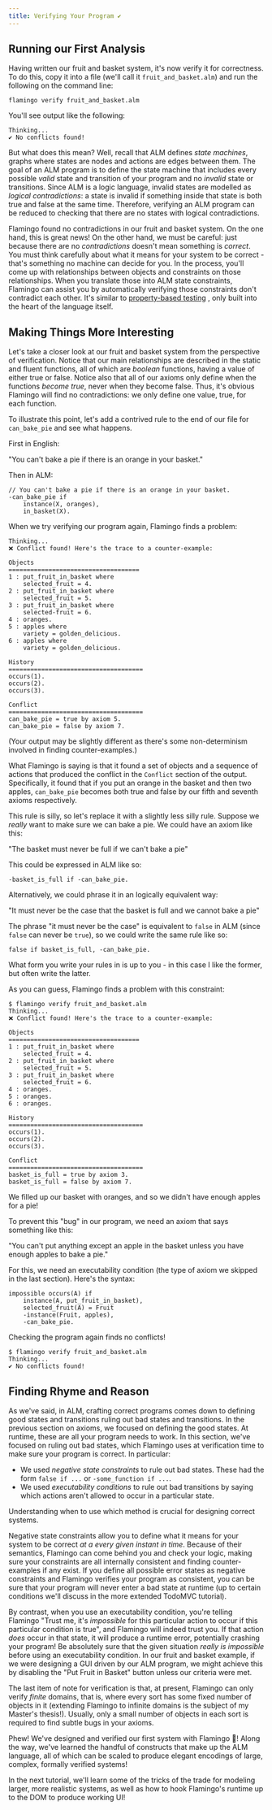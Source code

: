 ```yaml
---
title: Verifying Your Program ✔️
---
```


## Running our First Analysis

Having written our fruit and basket system, it's now
verify it for correctness. To do this, copy it into
a file (we'll call it `fruit_and_basket.alm`) and run
the following on the command line:

```
flamingo verify fruit_and_basket.alm
```

You'll see output like the following:

```
Thinking...
✔️ No conflicts found!
```

But what does this mean? Well, recall that ALM defines _state machines_,
graphs where states are nodes and actions are edges between them. The goal
of an ALM program is to define the state machine that includes every possible
_valid_ state and transition of your program and no _invalid_ state or transitions.
Since ALM is a logic language, invalid states are modelled as _logical
contradictions_: a state is invalid if something inside that state is both
true and false at the same time. Therefore, verifying an ALM program can be reduced
to checking that there are no states with logical contradictions.

Flamingo found no contradictions in our fruit and basket system. On the one hand,
this is great news! On the other hand, we must be careful: just because there are
no _contradictions_ doesn't mean something is _correct_. You must think carefully
about what it means for your system to be correct - that's something no machine can
decide for you. In the process, you'll come up with relationships between objects
and constraints on those relationships. When you translate those into ALM state
constraints, Flamingo can assist you by automatically verifying those constraints
don't contradict each other. It's similar to
[property-based testing](https://hypothesis.works/articles/what-is-property-based-testing/)
, only built into the heart of the language itself.

## Making Things More Interesting

Let's take a closer look at our fruit and basket system from the perspective of
verification. Notice that our main relationships are described in the static and
fluent functions, all of which are _boolean_ functions, having a value of either
true or false. Notice also that all of our axioms only define when the functions
_become true_, never when they become false. Thus, it's obvious Flamingo will find
no contradictions: we only define one value, true, for each function.

To illustrate this point, let's add a contrived rule to the end of our file
for `can_bake_pie` and see what happens.

First in English:

"You can't bake a pie if there is an orange in your basket."

Then in ALM:
```
// You can't bake a pie if there is an orange in your basket.
-can_bake_pie if
    instance(X, oranges),
    in_basket(X).
```

When we try verifying our program again, Flamingo finds a problem:

```
Thinking...
❌️ Conflict found! Here's the trace to a counter-example:

Objects
====================================
1 : put_fruit_in_basket where
    selected_fruit = 4.
2 : put_fruit_in_basket where
    selected_fruit = 5.
3 : put_fruit_in_basket where
    selected-fruit = 6.
4 : oranges.
5 : apples where
    variety = golden_delicious.
6 : apples where
    variety = golden_delicious.

History
=====================================
occurs(1).
occurs(2).
occurs(3).

Conflict
=====================================
can_bake_pie = true by axiom 5.
can_bake_pie = false by axiom 7.
```
(Your output may be slightly different as there's some non-determinism
involved in finding counter-examples.)

What Flamingo is saying is that it found a set of objects and a sequence
of actions that produced the conflict in the `Conflict` section of the output.
Specifically, it found that if you put an orange in the basket and then two
apples, `can_bake_pie` becomes both true and false by our fifth and seventh
axioms respectively.

This rule is silly, so let's replace it with a slightly less
silly rule. Suppose we _really_ want to make sure we can bake
a pie. We could have an axiom like this:

"The basket must never be full if we can't bake a pie"

This could be expressed in ALM like so:
```alm
-basket_is_full if -can_bake_pie.
```

Alternatively, we could phrase it in an logically equivalent way:

"It must never be the case that the basket is full and we cannot bake
a pie"

The phrase "it must never be the case" is equivalent to `false` in ALM
(since `false` can never be `true`), so we could write the same rule like
so:

```alm
false if basket_is_full, -can_bake_pie.
```

What form you write your rules in is up to you - in this case I like
the former, but often write the latter.

As you can guess, Flamingo finds a problem with this constraint:

```
$ flamingo verify fruit_and_basket.alm
Thinking...
❌️ Conflict found! Here's the trace to a counter-example:

Objects
====================================
1 : put_fruit_in_basket where
    selected_fruit = 4.
2 : put_fruit_in_basket where
    selected_fruit = 5.
3 : put_fruit_in_basket where
    selected_fruit = 6.
4 : oranges.
5 : oranges.
6 : oranges.

History
=====================================
occurs(1).
occurs(2).
occurs(3).

Conflict
=====================================
basket_is_full = true by axiom 3.
basket_is_full = false by axiom 7.
```

We filled up our basket with oranges, and so we didn't have enough apples
for a pie!

To prevent this "bug" in our program, we need an axiom that says something
like this:

"You can't put anything except an apple in the basket unless you have enough
apples to bake a pie."

For this, we need an executability condition (the type of axiom we skipped
in the last section). Here's the syntax:

```
impossible occurs(A) if
    instance(A, put_fruit_in_basket),
    selected_fruit(A) = Fruit
    -instance(Fruit, apples),
    -can_bake_pie.
```

Checking the program again finds no conflicts! 

```
$ flamingo verify fruit_and_basket.alm
Thinking...
✔️ No conflicts found!
```

## Finding Rhyme and Reason

As we've said, in ALM, crafting correct programs comes down to defining good
states and transitions ruling out bad states and transitions. In the previous
section on axioms, we focused on defining the good states. At runtime, these
are all your program needs to work. In this section, we've focused on ruling
out bad states, which Flamingo uses at verification time to make sure your
program is correct. In particular:
- We used _negative state constraints_ to rule out bad states. These had the form
`false if ...` or `-some_function if ...`.
- We used _executability conditions_ to rule out bad transitions by saying which
actions aren't allowed to occur in a particular state.

Understanding when to use which method is crucial for designing correct systems.

Negative state constraints allow you to define what it means for your system
to be correct _at a every given instant in time_. Because of their semantics,
Flamingo can come behind you and check your logic, making sure your constraints
are all internally consistent and finding counter-examples if any exist. If you
define all possible error states as negative constraints and Flamingo verifies
your program as consistent, you can be sure that your program will never enter
a bad state at runtime (up to certain conditions we'll discuss in the more extended
TodoMVC tutorial).

By contrast, when you use an executability condition, you're telling Flamingo
"Trust me, it's _impossible_ for this particular action to occur if this
particular condition is true", and Flamingo will indeed trust you. If that
action _does_ occur in that state, it will produce a runtime error, potentially
crashing your program! Be absolutely sure that the given situation _really is
impossible_ before using an executability condition. In our fruit and basket 
example, if we were designing a GUI driven by our ALM program, we might achieve
this by disabling the "Put Fruit in Basket" button unless our criteria were met.

The last item of note for verification is that, at present, Flamingo can only
verify _finite_ domains, that is, where every sort has some fixed number of objects
in it (extending Flamingo to infinite domains is the subject
of my Master's thesis!). Usually, only a small number of objects in each sort
is required to find subtle bugs in your axioms.

Phew! We've designed and verified our first system with Flamingo 🍻!
Along the way, we've learned the handful of constructs that make up the
ALM language, all of which can be scaled to produce elegant encodings of
large, complex, formally verified systems!

In the next tutorial, we'll learn some of the tricks of the trade for modeling
larger, more realistic systems, as well as how to hook Flamingo's runtime up
to the DOM to produce working UI!
